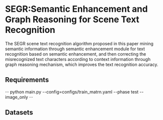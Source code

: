 # SEGR:Semantic Enhancement and Graph Reasoning for Scene Text Recognition
The SEGR scene text recognition algorithm proposed in this paper mining semantic information through semantic enhancement module for text recognition based on semantic enhancement, and then correcting the misrecognized text characters according to context information through graph reasoning mechanism, which improves the text recognition accuracy.  
## Requirements
···
python main.py --config=configs/train_matrn.yaml --phase test --image_only
···
## Datasets
